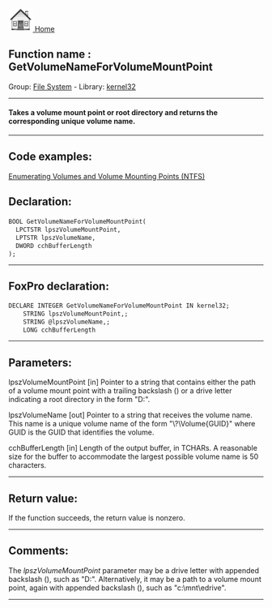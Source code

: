 [<img src="../../images/home.png"> Home ](https://github.com/VFPX/Win32API)  

## Function name : GetVolumeNameForVolumeMountPoint
Group: [File System](../../functions_group.md#File_System)  -  Library: [kernel32](../../../libraries.md#kernel32)  
***  


#### Takes a volume mount point or root directory and returns the corresponding unique volume name.
***  


## Code examples:
[Enumerating Volumes and Volume Mounting Points (NTFS)](../../samples/sample_087.md)  

## Declaration:
```foxpro  
BOOL GetVolumeNameForVolumeMountPoint(
  LPCTSTR lpszVolumeMountPoint,
  LPTSTR lpszVolumeName,
  DWORD cchBufferLength
);  
```  
***  


## FoxPro declaration:
```foxpro  
DECLARE INTEGER GetVolumeNameForVolumeMountPoint IN kernel32;
	STRING lpszVolumeMountPoint,;
	STRING @lpszVolumeName,;
	LONG cchBufferLength  
```  
***  


## Parameters:
lpszVolumeMountPoint 
[in] Pointer to a string that contains either the path of a volume mount point with a trailing backslash (\) or a drive letter indicating a root directory in the form "D:\". 

lpszVolumeName 
[out] Pointer to a string that receives the volume name. This name is a unique volume name of the form "\\?\Volume{GUID}\" where GUID is the GUID that identifies the volume. 

cchBufferLength 
[in] Length of the output buffer, in TCHARs. A reasonable size for the buffer to accommodate the largest possible volume name is 50 characters.   
***  


## Return value:
If the function succeeds, the return value is nonzero.  
***  


## Comments:
The <Em>lpszVolumeMountPoint</Em> parameter may be a drive letter with appended backslash (\), such as "D:\". Alternatively, it may be a path to a volume mount point, again with appended backslash (\), such as "c:\mnt\edrive\".  
  
***  

